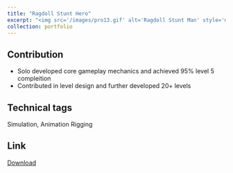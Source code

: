 ```yaml
---
title: "Ragdoll Stunt Hero"
excerpt: "<img src='/images/pro13.gif' alt='Ragdoll Stunt Man' style='max-width: 100%;'>"
collection: portfolio
---
```


Contribution
-----
* Solo developed core gameplay mechanics and achieved 95% level 5 compleition 
* Contributed in level design and further developed 20+ levels 

Technical tags
-----
Simulation, Animation Rigging

Link
-----
[Download](https://play.google.com/store/apps/details?id=com.alphapotato.ragdollstunthero)
